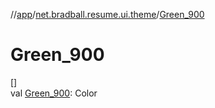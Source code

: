 //[app](../../index.md)/[net.bradball.resume.ui.theme](index.md)/[Green_900](-green_900.md)

# Green_900

[]\
val [Green_900](-green_900.md): Color
